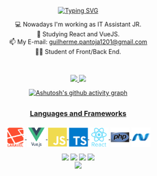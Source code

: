 <div align="center">

[![Typing SVG](https://readme-typing-svg.herokuapp.com/?color=00FFAB&size=35&center=true&vCenter=true&width=1020&lines=Hello+there!+I'm+Guilherme+Pantoja...;I'm+21+years+old;I'm+from+Brazil;I'm+studying+Software+Engineering;Be+Welcome,+have+fun!+:%29)](https://git.io/typing-svg)
  
   :computer: Nowadays I'm working as IT Assistant JR.</br>
   🌱 Studying React and VueJS.</br>
   📫 My E-mail: guilherme.pantoja1201@gmail.com</br>
   :face_in_clouds: Student of Front/Back End.</br>
</div>

##

<div align="center">
<br />
  <div align="center">
    <a href="https://github.com/guilxp">
    <img height="180em" src="https://github-readme-stats.vercel.app/api?username=guilxp&show_icons=true&include_all_commits=true&theme=blue-green">
    <img width="332em" src="https://github-readme-stats.vercel.app/api/top-langs/?username=guilxp&layout=compact&langs_count=8&theme=blue-green">
      
  </div>
  
![Ashutosh's github activity graph](https://activity-graph.herokuapp.com/graph?username=GuiLxP&bg_color=0d1117&color=00FFAB&line=14C38E&point=B8F1B0&area=true&hide_border=true)

##

  <div style="display: inline">
    <h3>Languages and Frameworks<h3>
      <img align="center" alt="Laravel Icon" height="45" width="45" src="https://github.com/devicons/devicon/blob/master/icons/laravel/laravel-plain-wordmark.svg"/>
      <img align="center" alt="VueJS Icon" height="45" width="45" src="https://github.com/devicons/devicon/blob/master/icons/vuejs/vuejs-original-wordmark.svg"/>
    <img align="center" alt="JavaScript Icon" height="45" width="45" src="https://raw.githubusercontent.com/devicons/devicon/master/icons/javascript/javascript-plain.svg">
    <img align="center" alt="TypeScript Icon" height="45" width="45" src="https://github.com/devicons/devicon/blob/master/icons/typescript/typescript-plain.svg">
    <img align="center" alt="React Icon" height="45" width="45" src="https://github.com/devicons/devicon/blob/master/icons/react/react-original-wordmark.svg">
    <img align="center" alt="PHP Icon" height="45" width="45" src="https://github.com/devicons/devicon/blob/master/icons/php/php-original.svg">
    <img align="center" alt="Dot Net icon" height="45" width="45" src="https://github.com/devicons/devicon/blob/master/icons/dot-net/dot-net-original.svg">
  </div>

  <div>
      <a href="https://www.linkedin.com/in/guilherme-pantoja-7694a6208/" target="_blank"><img src="https://img.shields.io/badge/-LinkedIn-%230077B5?style=for-the-badge&logo=linkedin&logoColor=white" target="_blank"></a> 
      <a href="https://codepen.io/guilxp" target="_blank"><img src="https://img.shields.io/badge/Codepen-000000?style=for-the-badge&logo=codepen&logoColor=white" target="_blank"></a>
      <a href="https://app.powerbi.com/view?r=eyJrIjoiMDQwMjRkMzctMzdjNS00Y2NjLThlOTEtNmFmZTU4NzUwZDg2IiwidCI6Ijc2ZGZjMDdlLTRkZGEtNDYyMC04NDllLTBmOWJkMzg5MGE0YyJ9&pageName=ReportSection" target="_blank"><img src="https://img.shields.io/badge/PowerBI-F2C811?style=for-the-badge&logo=Power%20BI&logoColor=white" target="_blank"></a>
      <a href="mailto:guilhermematheus166@gmail.com" target="_blank"><img src="https://img.shields.io/badge/Gmail-D14836?style=for-the-badge&logo=gmail&logoColor=white"></a> 
  </div>
  <img src="https://capsule-render.vercel.app/api?type=waving&color=gradient&height=100&section=footer&width=110"/>
</div>
<br/>
</p>
